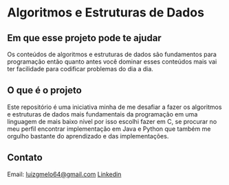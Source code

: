 # Algoritmos e Estruturas de Dados

## Em que esse projeto pode te ajudar

Os conteúdos de algoritmos e estruturas de dados são fundamentos para programação então quanto
antes você dominar esses conteúdos mais vai ter facilidade para codificar problemas do dia a dia.

## O que é o projeto

Este repositório é uma iniciativa minha de me desafiar a fazer os algoritmos e estruturas de dados
mais fundamentais da programação em uma linguagem de mais baixo nivel por isso escolhi fazer em C, 
se procurar no meu perfil encontrar implementação em Java e Python que também me orgulho bastante 
do aprendizado e das implementações.

## Contato
Email: luizgmelo64@gmail.com
[Linkedin](https://www.linkedin.com/in/luiz-g-melo/)
